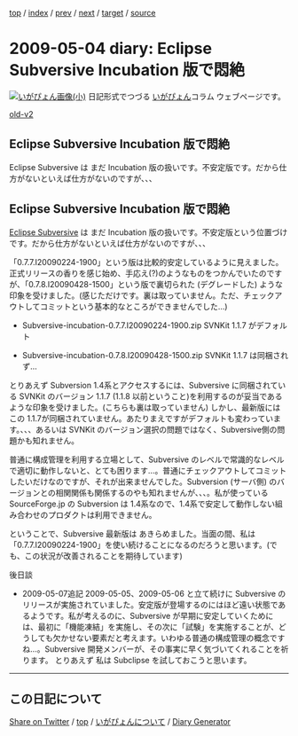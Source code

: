 [top](https://igapyon.github.io/diary/) 
 / [index](https://igapyon.github.io/diary/2009/index.html) 
 / [prev](https://igapyon.github.io/diary/2009/ig090430.html) 
 / [next](https://igapyon.github.io/diary/2009/ig090505.html) 
 / [target](https://igapyon.github.io/diary/2009/ig090504.html) 
 / [source](https://github.com/igapyon/diary/blob/gh-pages/2009/ig090504.html.src.md) 

2009-05-04 diary: Eclipse Subversive Incubation 版で悶絶
=====================================================================================================
[![いがぴょん画像(小)](https://igapyon.github.io/diary/images/iga200306s.jpg "いがぴょん")](https://igapyon.github.io/diary/memo/memoigapyon.html) 日記形式でつづる [いがぴょん](https://igapyon.github.io/diary/memo/memoigapyon.html)コラム ウェブページです。

[old-v2](ig090504-orig.html)

## Eclipse Subversive Incubation 版で悶絶

Eclipse Subversive は まだ Incubation 版の扱いです。不安定版です。だから仕方がないといえば仕方がないのですが、、、


## Eclipse Subversive Incubation 版で悶絶

[Eclipse Subversive](http://www.eclipse.org/subversive/) は まだ Incubation 版の扱いです。不安定版という位置づけです。だから仕方がないといえば仕方がないのですが、、、

「0.7.7.I20090224-1900」という版は比較的安定しているように見えました。正式リリースの香りを感じ始め、手応え(?)のようなものをつかんでいたのですが、「0.7.8.I20090428-1500」という版で裏切られた
(デグレードした) ような印象を受けました。(感じただけです。裏は取っていません。ただ、チェックアウトしてコミットという基本的なところができませんでした…)

* Subversive-incubation-0.7.7.I20090224-1900.zip
  SVNKit 1.1.7 がデフォルト
  
* Subversive-incubation-0.7.8.I20090428-1500.zip
  SVNKit 1.1.7 は同梱されず…

とりあえず Subversion 1.4系とアクセスするには、Subversive に同梱されている SVNKit のバージョン 1.1.7
(1.1.8 以前ということ)を利用するのが妥当であるような印象を受けました。(こちらも裏は取っていません) しかし、最新版には この 1.1.7が同梱されていません。あたりまえですがデフォルトも変わっています。、、、あるいは SVNKit のバージョン選択の問題ではなく、Subversive側の問題かも知れません。

普通に構成管理を利用する立場として、Subversive のレベルで常識的なレベルで適切に動作しないと、とても困ります…。普通にチェックアウトしてコミットしたいだけなのですが、それが出来ませんでした。Subversion (サーバ側) のバージョンとの相関関係も関係するのやも知れませんが、、、。私が使っている SourceForge.jp の Subversion は 1.4系なので、1.4系で安定して動作しない組み合わせのプロダクトは利用できません。

ということで、Subversive 最新版は あきらめました。当面の間、私は「0.7.7.I20090224-1900」を使い続けることになるのだろうと思います。(でも、この状況が改善されることを期待しています)

後日談

* 2009-05-07追記 2009-05-05、2009-05-06 と立て続けに Subversive のリリースが実施されていました。安定版が登場するのにはほど遠い状態であるようです。私が考えるのに、Subversive
  が早期に安定していくためには、最初に「機能凍結」を実施し、その次に「試験」を実施することが、どうしても欠かせない要素だと考えます。いわゆる普通の構成管理の概念ですね…。Subversive
  開発メンバーが、その事実に早く気づいてくれることを祈ります。
  とりあえず 私は Subclipse を試しておこうと思います。

----------------------------------------------------------------------------------------------------

## この日記について

[Share on Twitter](https://twitter.com/intent/tweet?hashtags=igapyon%2Cdiary%2C%E3%81%84%E3%81%8C%E3%81%B4%E3%82%87%E3%82%93&text=Eclipse+Subversive+Incubation+%E7%89%88%E3%81%A7%E6%82%B6%E7%B5%B6&url=https%3A%2F%2Figapyon.github.io%2Fdiary%2F2009%2Fig090504.html) / [top](https://igapyon.github.io/diary/) / [いがぴょんについて](https://igapyon.github.io/diary/memo/memoigapyon.html) / [Diary Generator](https://github.com/igapyon/igapyonv3)
